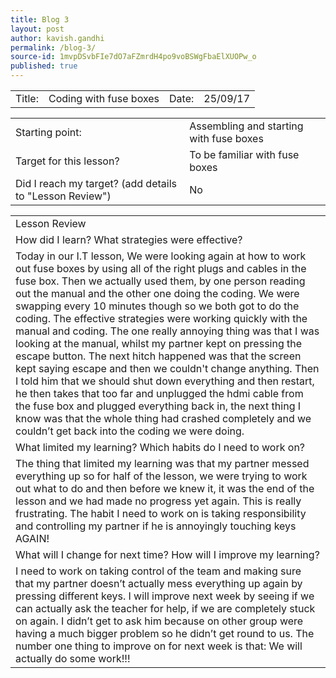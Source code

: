 ```yaml
---
title: Blog 3
layout: post
author: kavish.gandhi
permalink: /blog-3/
source-id: 1mvpDSvbFIe7dO7aFZmrdH4po9voBSWgFbaElXUOPw_o
published: true
---
```

<table>
  <tr>
    <td>Title:</td>
    <td>Coding with fuse boxes</td>
    <td> Date:</td>
    <td>25/09/17</td>
  </tr>
</table>


<table>
  <tr>
    <td>Starting point:</td>
    <td>Assembling and starting with fuse boxes</td>
  </tr>
  <tr>
    <td>Target for this lesson?</td>
    <td>To be familiar with fuse boxes</td>
  </tr>
  <tr>
    <td>Did I reach my target? 
(add details to "Lesson Review")</td>
    <td>No</td>
  </tr>
</table>


<table>
  <tr>
    <td>Lesson Review</td>
  </tr>
  <tr>
    <td>How did I learn? What strategies were effective? </td>
  </tr>
  <tr>
    <td>Today in our I.T lesson, We were looking again at how to work out fuse boxes by using all of the right plugs and cables in the fuse box. Then we actually used them, by one person reading out the manual and the other one doing the coding. We were swapping every 10 minutes though so we both got to do the coding. The effective strategies were working quickly with the manual and coding. The one really annoying thing was that I was looking at the manual, whilst my partner kept on pressing the escape button. The next hitch happened was that the screen kept saying escape and then we couldn't change anything. Then I told him that we should shut down everything and then restart, he then takes that too far and unplugged the hdmi cable from the fuse box and plugged everything back in, the next thing I know was that the whole thing had crashed completely and we couldn’t get back into the coding we were doing.</td>
  </tr>
  <tr>
    <td>What limited my learning? Which habits do I need to work on? </td>
  </tr>
  <tr>
    <td>The thing that limited my learning was that my partner messed everything up so for half of the lesson, we were trying to work out what to do and then before we knew it, it was the end of the lesson and we had made no progress yet again. This is really frustrating. The habit I need to work on is taking responsibility and controlling my partner if he is annoyingly touching keys AGAIN!</td>
  </tr>
  <tr>
    <td>What will I change for next time? How will I improve my learning?</td>
  </tr>
  <tr>
    <td>I need to work on taking control of the team and making sure that my partner doesn’t actually mess everything up again by pressing different keys. I will improve next week by seeing if we can actually ask the teacher for help, if we are completely stuck on again. I didn’t get to ask him because on other group were having a much bigger problem so he didn’t get round to us. The number one thing to improve on for next week is that: We will actually do some work!!!</td>
  </tr>
</table>


